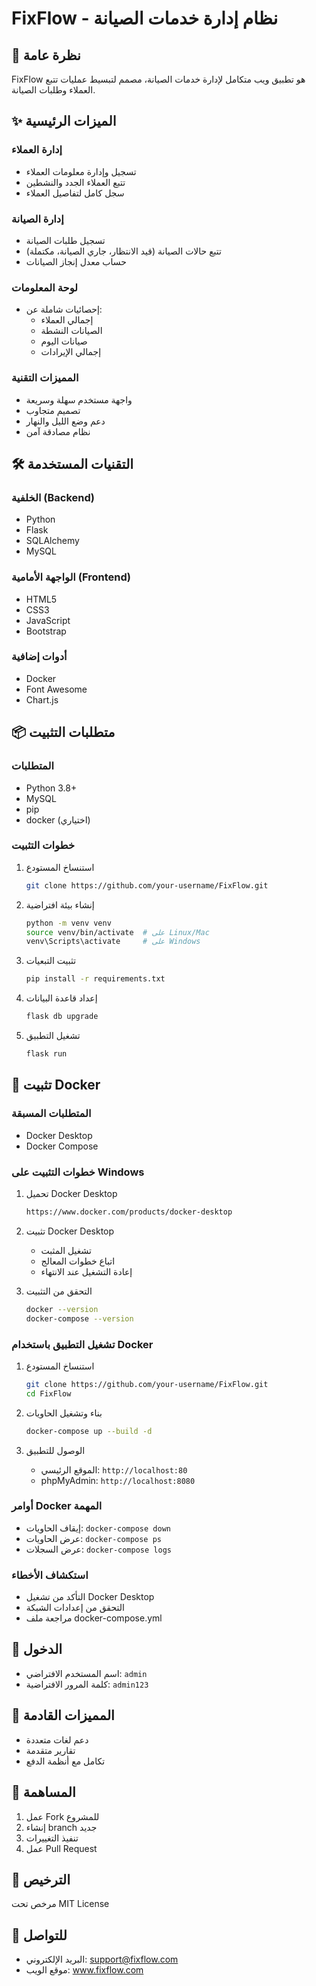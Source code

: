 # FixFlow - نظام إدارة خدمات الصيانة

## 📌 نظرة عامة

FixFlow هو تطبيق ويب متكامل لإدارة خدمات الصيانة، مصمم لتبسيط عمليات تتبع العملاء وطلبات الصيانة.

## ✨ الميزات الرئيسية

### إدارة العملاء
- تسجيل وإدارة معلومات العملاء
- تتبع العملاء الجدد والنشطين
- سجل كامل لتفاصيل العملاء

### إدارة الصيانة
- تسجيل طلبات الصيانة
- تتبع حالات الصيانة (قيد الانتظار، جاري الصيانة، مكتملة)
- حساب معدل إنجاز الصيانات

### لوحة المعلومات
- إحصائيات شاملة عن:
  * إجمالي العملاء
  * الصيانات النشطة
  * صيانات اليوم
  * إجمالي الإيرادات

### المميزات التقنية
- واجهة مستخدم سهلة وسريعة
- تصميم متجاوب
- دعم وضع الليل والنهار
- نظام مصادقة آمن

## 🛠 التقنيات المستخدمة

### الخلفية (Backend)
- Python
- Flask
- SQLAlchemy
- MySQL

### الواجهة الأمامية (Frontend)
- HTML5
- CSS3
- JavaScript
- Bootstrap

### أدوات إضافية
- Docker
- Font Awesome
- Chart.js

## 📦 متطلبات التثبيت

### المتطلبات
- Python 3.8+
- MySQL
- pip
- docker (اختياري)

### خطوات التثبيت
1. استنساخ المستودع
   ```bash
   git clone https://github.com/your-username/FixFlow.git
   ```

2. إنشاء بيئة افتراضية
   ```bash
   python -m venv venv
   source venv/bin/activate  # على Linux/Mac
   venv\Scripts\activate     # على Windows
   ```

3. تثبيت التبعيات
   ```bash
   pip install -r requirements.txt
   ```

4. إعداد قاعدة البيانات
   ```bash
   flask db upgrade
   ```

5. تشغيل التطبيق
   ```bash
   flask run
   ```

## 🐳 تثبيت Docker

### المتطلبات المسبقة
- Docker Desktop
- Docker Compose

### خطوات التثبيت على Windows
1. تحميل Docker Desktop
   ```bash
   https://www.docker.com/products/docker-desktop
   ```

2. تثبيت Docker Desktop
   - تشغيل المثبت
   - اتباع خطوات المعالج
   - إعادة التشغيل عند الانتهاء

3. التحقق من التثبيت
   ```bash
   docker --version
   docker-compose --version
   ```

### تشغيل التطبيق باستخدام Docker
1. استنساخ المستودع
   ```bash
   git clone https://github.com/your-username/FixFlow.git
   cd FixFlow
   ```

2. بناء وتشغيل الحاويات
   ```bash
   docker-compose up --build -d
   ```

3. الوصول للتطبيق
   - الموقع الرئيسي: `http://localhost:80`
   - phpMyAdmin: `http://localhost:8080`

### أوامر Docker المهمة
- إيقاف الحاويات: `docker-compose down`
- عرض الحاويات: `docker-compose ps`
- عرض السجلات: `docker-compose logs`

### استكشاف الأخطاء
- التأكد من تشغيل Docker Desktop
- التحقق من إعدادات الشبكة
- مراجعة ملف docker-compose.yml

## 🔐 الدخول

- اسم المستخدم الافتراضي: `admin`
- كلمة المرور الافتراضية: `admin123`

## 🚀 المميزات القادمة
- دعم لغات متعددة
- تقارير متقدمة
- تكامل مع أنظمة الدفع

## 🤝 المساهمة
1. عمل Fork للمشروع
2. إنشاء branch جديد
3. تنفيذ التغييرات
4. عمل Pull Request

## 📄 الترخيص
مرخص تحت MIT License

## 📧 للتواصل
- البريد الإلكتروني: support@fixflow.com
- موقع الويب: www.fixflow.com
